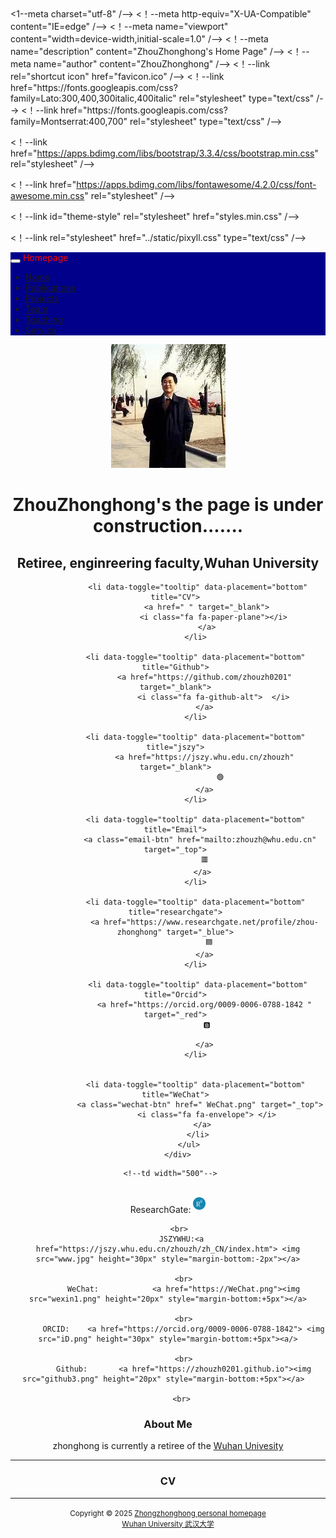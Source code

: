 <html>
<head>
  
  <meta charset="utf-8" />
  <meta name="author" content="persinal homepage" />
  <meta name="viewport" content="width=device-width, initial-scale=1.0" />
  <meta name="google-site-verification" content="4aUJl2I7hcddtjYkcxpnrotZMt3zwgFPboCdEiZsUc0" />
    <1--meta charset="utf-8" /-->
    <！--meta http-equiv="X-UA-Compatible" content="IE=edge" /-->
    <！--meta name="viewport" content="width=device-width,initial-scale=1.0" /-->
    <！--meta name="description" content="ZhouZhonghong's Home Page" /-->
    <！--meta name="author" content="ZhouZhonghong" /-->
 <！--link rel="shortcut icon" href="favicon.ico" /-->
 <！--link href="https://fonts.googleapis.com/css?family=Lato:300,400,300italic,400italic" rel="stylesheet" type="text/css" /-->
    <！--link href="https://fonts.googleapis.com/css?family=Montserrat:400,700" rel="stylesheet" type="text/css" /-->

 <！--link href="https://apps.bdimg.com/libs/bootstrap/3.3.4/css/bootstrap.min.css" rel="stylesheet" /-->

  <！--link href="https://apps.bdimg.com/libs/fontawesome/4.2.0/css/font-awesome.min.css" rel="stylesheet" /-->

 <！--link id="theme-style" rel="stylesheet" href="styles.min.css" /-->
 <title>zhouzhonghong - Wuhan University</title>

  <link href="static/bootstrap/css/bootstrap.css" rel="stylesheet" />
  <link href="static/xin.css" rel="stylesheet" />

 <！--link rel="stylesheet" href="../static/pixyll.css" type="text/css" /-->


<body> 
 <!-- ******HEADER****** --> 

 <title>homepage</title>

  <link href="../static/bootstrap/css/bootstrap.css" rel="stylesheet" />
  <link href="../static/xin.css" rel="stylesheet" />
</head>  

 <body>
 <nav class="navbar navbar-inverse navbar-fixed-top">
    <nav style="background-color:#00008b">
    <div class="container">
      <div class="navbar-header">
          <button type="button" class="navbar-toggle" data-toggle="collapse" data-target=".navbar-collapse">
           <span class="icon-bar"></span>
           <span class="icon-bar"></span>
           <span class="icon-bar"></span>
           </button> 
           <span class="navbar-brand">
            <font color="#fff0000">Homepage</font>
          </span>
         </div>
        <div class="navbar-collapse collapse">
         <ul class="nav navbar-nav">
           <li class="active"><a href="index.html">Home</a></li>
           <li><a href="publications">Publications</a></li>
           <li><a href="Projects">Projects</a></li>
           <li><a href="team">Team</a></li>
           <li><a href="teaching">Teaching</a></li>
           <li><a href="service">Service</a></li>
         </ul>
        </div>
     </div>
   </nav>    
 </nav> 

   
<body>   
  <header class="header">
     <div class="container"> 
        <img class="profile-image img-responsive pull-left" src="xiaohong2.png" alt="ZhouZhonghong">
         <br>
        <div class="profile-content pull-center">   
      <div class="profile-content pull-center" align="center">  
          <h1 class="name">ZhouZhonghong's the page is under construction.......  </h1>  
          <h2 class="desc"> Retiree, enginreering faculty,Wuhan University</h2>
          <ul class="social list-inline">   
              
              <li data-toggle="tooltip" data-placement="bottom" title="CV">
                  <a href=" " target="_blank">
                     <i class="fa fa-paper-plane"></i>
                  </a>
             </li>
              
             <li data-toggle="tooltip" data-placement="bottom" title="Github">
                 <a href="https://github.com/zhouzh0201" target="_blank">
                     <i class="fa fa-github-alt">  </i>
                 </a>
             </li>
              
             <li data-toggle="tooltip" data-placement="bottom" title="jszy">
                 <a href="https://jszy.whu.edu.cn/zhouzh" target="_blank">
                        🟢
                 </a>
             </li>
              
             <li data-toggle="tooltip" data-placement="bottom" title="Email">
               <a class="email-btn" href="mailto:zhouzh@whu.edu.cn" target="_top">
                  🟥 
                </a>
             </li>
             
             <li data-toggle="tooltip" data-placement="bottom" title="researchgate">
                 <a href="https://www.researchgate.net/profile/zhou-zhonghong" target="_blue">
                    🟦 
                 </a>
             </li>
             
              <li data-toggle="tooltip" data-placement="bottom" title="Orcid">
                 <a href="https://orcid.org/0009-0006-0788-1842 " target="_red">
                  🅱️

                 </a>
             </li>
                
             
             <li data-toggle="tooltip" data-placement="bottom" title="WeChat">
               <a class="wechat-btn" href=" WeChat.png" target="_top">
                  <i class="fa fa-envelope"> </i>
                </a>
              </li>
          </ul>
      </div> 
  

   </div>  

 
  
     <!--td width="500"-->
      

<div>
         <br>
          ResearchGate:  <a href="https://researchgate.net/profile/zhou-zhonghong"><img src="RG.png" height="20px" style="margin-bottom:+5px"> </a>
        
         <br>
          JSZYWHU:<a href="https://jszy.whu.edu.cn/zhouzh/zh_CN/index.htm"> <img src="www.jpg" height="30px" style="margin-bottom:-2px"></a>
           
           <br>
           WeChat:            <a href="https://WeChat.png"><img src="wexin1.png" height="20px" style="margin-bottom:+5px"></a>
            
           <br>
           ORCID:    <a href="https://orcid.org/0009-0006-0788-1842"> <img src="iD.png" height="30px" style="margin-bottom:+5px"><a/>
           
           <br>
           Github:       <a href="https://zhouzh0201.github.io"><img src="github3.png" height="20px" style="margin-bottom:+5px"></a>  
          
          <br>




 
<!--hr noshade=""-->

 <div class="profile-content pull-center" align="center">  
<p>
<h3>About Me</h3>   
zhonghong is currently a retiree of the <a href="https://whu.edu.cn/">Wuhan Univesity</a>
<p/> 
    
   
<hr noshade="">
<h3> CV</h3>
 <!--/div--> 
<ul>
   
</ul>
 


 <hr noshade="">
 
<div align="center">
      <small>Copyright &copy 2025 <a href="https://zhouzh0201.github.io/">Zhongzhonghong personal homepage</a></small>
      <br>
      <small><a href="https://www.whu.edu.cn/">Wuhan University 武汉大学</a></small>
</div> 
  </body>
 </body>
</html>
